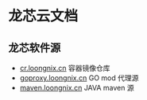 # 龙芯云文档

## 龙芯软件源

- [cr.loongnix.cn](cr.loongnix.cn)  容器镜像仓库
- [goproxy.loongnix.cn](goproxy.loongnix.cn) GO mod 代理源
- [maven.loongnix.cn](maven.loongnix.cn) JAVA maven 源
